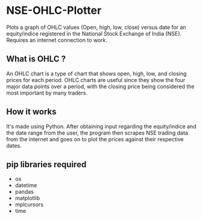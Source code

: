 # NSE-OHLC-Plotter
Plots a graph of OHLC values (Open, high, low, close) versus date for an equity/indice registered in the National Stock Exchange of India (NSE).
Requires an internet connection to work.

## What is OHLC ?
An OHLC chart is a type of chart that shows open, high, low, and closing prices for each period. OHLC charts are useful since they show the four major data points over a period, with the closing price being considered the most important by many traders. 

## How it works
It's made using Python. After obtaining input regarding the equity/indice and the date range from the user, the program then scrapes NSE trading data from the internet and goes on to plot the prices against their respective dates. 

## pip libraries required
- os
- datetime
- pandas
- matplotlib
- mplcursors
- time

